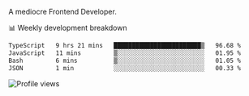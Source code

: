 A mediocre Frontend Developer.

📊 Weekly development breakdown
<!--START_SECTION:waka-->

```txt
TypeScript   9 hrs 21 mins   ████████████████████████▒   96.68 %
JavaScript   11 mins         ▒░░░░░░░░░░░░░░░░░░░░░░░░   01.95 %
Bash         6 mins          ▒░░░░░░░░░░░░░░░░░░░░░░░░   01.05 %
JSON         1 min           ░░░░░░░░░░░░░░░░░░░░░░░░░   00.33 %
```

<!--END_SECTION:waka-->

<img src="https://gpvc.arturio.dev/iqbalfasri" alt="Profile views"/>
